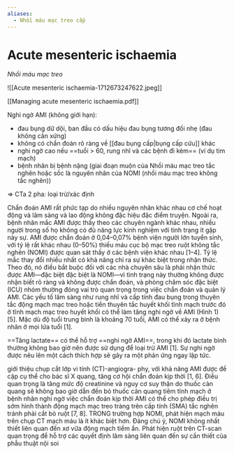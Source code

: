 ```yaml
---
aliases:
  - Nhồi máu mạc treo cấp
---
```

# Acute mesenteric ischaemia
*Nhồi máu mạc treo*

![[Acute mesenteric ischaemia-1712673247622.jpeg]]

[[Managing acute mesenteric ischaemia.pdf]]

Nghi ngờ AMI (không giới hạn):
- đau bụng dữ dội, ban đầu có dấu hiệu đau bụng tương đối nhẹ (đau không cân xứng)
- không có chẩn đoán rõ ràng về [[đau bụng cấp|bụng cấp cứu]] khác
- nghi ngờ cao nếu ==tuổi > 60, rung nhĩ và các bệnh đi kèm== (ví dụ tim mạch)
- bệnh nhân bị bệnh nặng (giai đoạn muộn của Nhồi máu mạc treo tắc nghẽn hoặc sốc là nguyên nhân của NOMI (nhồi máu mạc treo không tắc nghẽn))

=> CTa 2 pha: loại trừ/xác định

Chẩn đoán AMI rất phức tạp do nhiều nguyên nhân khác nhau cơ chế hoạt động và lâm sàng và lao động không đặc hiệu đặc điểm truyện. Ngoài ra, bệnh nhân mắc AMI được thấy theo các chuyên ngành khác nhau, nhiều người trong số họ không có đủ năng lực kinh nghiệm với tình trạng ít gặp này sự. AMI được chẩn đoán ở 0,04–0,07% bệnh viện người lớn tuyển sinh, với tỷ lệ rất khác nhau (0–50%) thiếu máu cục bộ mạc treo ruột không tắc nghẽn (NOMI) được quan sát thấy ở các bệnh viện khác nhau [1–4]. Tỷ lệ mắc thay đổi nhiều nhất có khả năng chỉ ra sự khác biệt trong nhận thức. Theo đó, nó điều bắt buộc đối với các nhà chuyên sâu là phải nhận thức được AMI—đặc biệt đặc biệt là NOMI—vì tình trạng này thường không được nhận biết rõ ràng và không được chẩn đoán, và phòng chăm sóc đặc biệt (ICU) nhóm thường đóng vai trò quan trọng trong việc chẩn đoán và quản lý AMI. Các yếu tố lâm sàng như rung nhĩ và cấp tính đau bụng trong thuyên tắc động mạch mạc treo hoặc tiền thuyên tắc huyết khối tĩnh mạch trước đó ở tĩnh mạch mạc treo huyết khối có thể làm tăng nghi ngờ về AMI (Hình 1) [5]. Mặc dù độ tuổi trung bình là khoảng 70 tuổi, AMI có thể xảy ra ở bệnh nhân ở mọi lứa tuổi [1].

==Tăng lactate== có thể hỗ trợ ==nghi ngờ AMI==, trong khi đó lactate bình thường không bao giờ nên được sử dụng để loại trừ AMI [1]. Sự nghi ngờ được nêu lên một cách thích hợp sẽ gây ra một phản ứng ngay lập tức.

giới thiệu chụp cắt lớp vi tính (CT)-angiogra- phy, với khả năng AMI được đề cập cụ thể cho bác sĩ X quang, tăng cơ hội chẩn đoán kịp thời [1, 6]. Điều quan trọng là tăng mức độ creatinine và nguy cơ suy thận do thuốc cản quang sẽ không bao giờ dẫn đến bỏ thuốc cản quang tiêm tĩnh mạch ở bệnh nhân nghi ngờ việc chẩn đoán kịp thời AMI có thể cho phép điều trị sớm hình thành động mạch mạc treo tràng trên cấp tính (SMA) tắc nghẽn tránh phải cắt bỏ ruột [7, 8]. TRONG trường hợp NOMI, phát hiện mạch máu trên chụp CT mạch máu là ít khác biệt hơn. Đáng chú ý, NOMI không nhất thiết liên quan đến xơ vữa động mạch tiềm ẩn. Phát hiện ruột trên CT-scan quan trọng để hỗ trợ các quyết định lâm sàng liên quan đến sự cần thiết của phẫu thuật nội soi